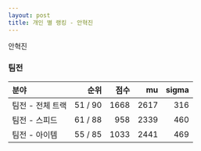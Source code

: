 ```yaml
---
layout: post
title: 개인 별 랭킹 - 안혁진
---
```


안혁진


### 팀전

| 분야 | 순위 | 점수 | mu | sigma |
|:---|---:|---:|---:|---:|
| 팀전 - 전체 트랙 | 51 / 90 | 1668 | 2617 | 316 |
| 팀전 - 스피드 | 61 / 88 | 958 | 2339 | 460 |
| 팀전 - 아이템 | 55 / 85 | 1033 | 2441 | 469 |
